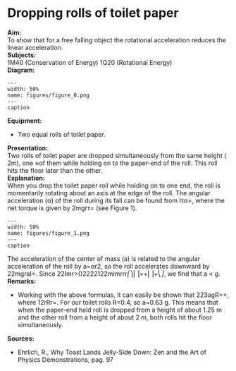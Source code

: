 # Dropping rolls of toilet paper 
    
<b> Aim: </b>  
 To show that for a free falling object the rotational acceleration reduces the linear acceleration.    
<b> Subjects: </b>  
 1M40 (Conservation of Energy) 1Q20 (Rotational Energy)   
<b> Diagram: </b>  
   
```{figure} figures/figure_0.png  
---  
width: 50%  
name: figures/figure_0.png  
---  
caption  
``` 
     
<b> Equipment: </b>  
 
 *  Two equal rolls of toilet paper.
     
<b> Presentation: </b>  
 Two rolls of toilet paper are dropped simultaneously from the same height ( 2m), one ≈of them while holding on to the paper-end of the roll. This roll hits the floor later than the other.    
<b> Explanation: </b>  
 When you drop the toilet paper roll while holding on to one end, the roll is momentarily rotating about an axis at the edge of the roll. The angular acceleration (α) of the roll during its fall can be found from Iτα=, where the net torque is given by 2mgrτ= (see Figure 1).    
```{figure} figures/figure_1.png  
---  
width: 50%  
name: figures/figure_1.png  
---  
caption  
``` 
 The acceleration of the center of mass (a) is related to the angular acceleration of the roll by a=αr2, so the roll accelerates downward by 22mgraI=. Since 22Imr>()2222122mImrrr⎛⎞⎜⎟=+⎜⎟+⎝⎠, we find that a < g.    
<b> Remarks: </b>  
 
 *  Working with the above formulas, it can easily be shown that 223agR=+, where 12rRr=. For our toilet rolls R=0.4, so a=0.63 g. This means that when the paper-end held roll is dropped from a height of about 1.25 m and the other roll from a height of about 2 m, both rolls hit the floor simultaneously.
   
<b> Sources: </b>  
 
 *  Ehrlich, R., Why Toast Lands Jelly-Side Down: Zen and the Art of Physics Demonstrations, pag. 97
  